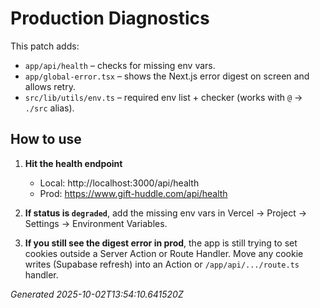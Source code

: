 # Production Diagnostics

This patch adds:
- `app/api/health` – checks for missing env vars.
- `app/global-error.tsx` – shows the Next.js error digest on screen and allows retry.
- `src/lib/utils/env.ts` – required env list + checker (works with `@` -> `./src` alias).

## How to use

1. **Hit the health endpoint**
   - Local: http://localhost:3000/api/health
   - Prod: https://www.gift-huddle.com/api/health

2. **If status is `degraded`**, add the missing env vars in Vercel → Project → Settings → Environment Variables.

3. **If you still see the digest error in prod**, the app is still trying to set cookies
   outside a Server Action or Route Handler. Move any cookie writes (Supabase refresh)
   into an Action or `/app/api/.../route.ts` handler.

_Generated 2025-10-02T13:54:10.641520Z_
